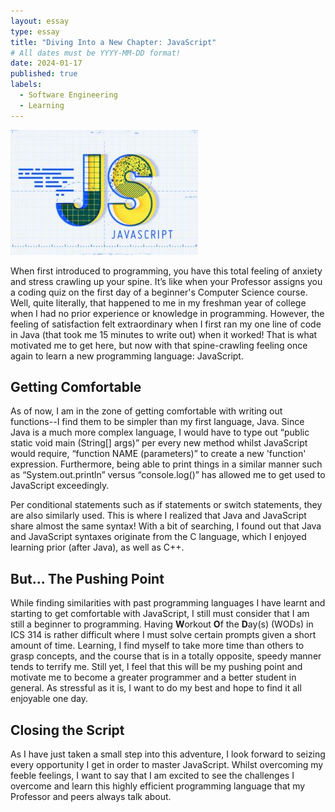 ```yaml
---
layout: essay
type: essay
title: "Diving Into a New Chapter: JavaScript"
# All dates must be YYYY-MM-DD format!
date: 2024-01-17
published: true
labels:
  - Software Engineering
  - Learning
---
```


<img width="300px" class="rounded float-start pe-4" src="../img/difficulty/javascripticon.jpg">

When first introduced to programming, you have this total feeling of anxiety and stress crawling up your spine. It’s like when your Professor assigns you a coding quiz on the first day of a beginner's Computer Science course. Well, quite literally, that happened to me in my freshman year of college when I had no prior experience or knowledge in programming. However, the feeling of satisfaction felt extraordinary when I first ran my one line of code in Java (that took me 15 minutes to write out) when it worked! That is what motivated me to get here, but now with that spine-crawling feeling once again to learn a new programming language: JavaScript.

## Getting Comfortable

As of now, I am in the zone of getting comfortable with writing out functions--I find them to be simpler than my first language, Java. Since Java is a much more complex language, I would have to type out “public static void main (String[] args)” per every new method whilst JavaScript would require, “function NAME (parameters)” to create a new 'function' expression. Furthermore, being able to print things in a similar manner such as “System.out.println” versus “console.log()” has allowed me to get used to JavaScript exceedingly.

Per conditional statements such as if statements or switch statements, they are also similarly used. This is where I realized that Java and JavaScript share almost the same syntax! With a bit of searching, I found out that Java and JavaScript syntaxes originate from the C language, which I enjoyed learning prior (after Java), as well as C++.

## But... The Pushing Point

While finding similarities with past programming languages I have learnt and starting to get comfortable with JavaScript, I still must consider that I am still a beginner to programming. Having **W**orkout **O**f the **D**ay(s) (WODs) in ICS 314 is rather difficult where I must solve certain prompts given a short amount of time. Learning, I find myself to take more time than others to grasp concepts, and the course that is in a totally opposite, speedy manner tends to terrify me. Still yet, I feel that this will be my pushing point and motivate me to become a greater programmer and a better student in general. As stressful as it is, I want to do my best and hope to find it all enjoyable one day.

## Closing the Script

As I have just taken a small step into this adventure, I look forward to seizing every opportunity I get in order to master JavaScript. Whilst overcoming my feeble feelings, I want to say that I am excited to see the challenges I overcome and learn this highly efficient programming language that my Professor and peers always talk about.
